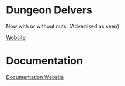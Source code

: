 # Dungeon Delvers
Now with or without nuts. (Advertised as seen)

[Website](https://jghibiki.github.io/Byte-le-Royale-2018)

# Documentation

[Documentation Website](https://jghibiki.github.io/Byte-le-Royale-2018/~documentation)

